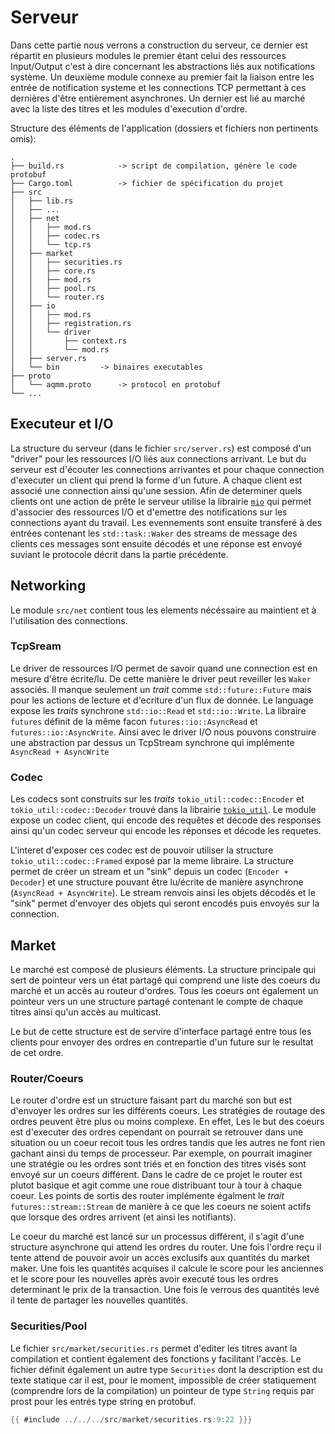 # Serveur

Dans cette partie nous verrons a construction du serveur, ce dernier est répartit en plusieurs
modules le premier étant celui des ressources Input/Output c'est à dire concernant les abstractions
liés aux notifications système. Un deuxième module connexe au premier fait la liaison entre les
entrée de notification systeme et les connections TCP permettant à ces dernières d'être entièrement
asynchrones. Un dernier est lié au marché avec la liste des titres et les modules d'execution
d'ordre.

Structure des éléments de l'application (dossiers et fichiers non pertinents omis):

```
.
├── build.rs			-> script de compilation, génère le code protobuf
├── Cargo.toml			-> fichier de spécification du projet
├── src
│   ├── lib.rs
│   ├── ...
│   ├── net
│   │   ├── mod.rs
│   │   ├── codec.rs
│   │   └── tcp.rs
│   ├── market
│   │   ├── securities.rs
│   │   ├── core.rs
│   │   ├── mod.rs
│   │   ├── pool.rs
│   │   └── router.rs
│   ├── io
│   │   ├── mod.rs
│   │   ├── registration.rs
│   │   └── driver
│   │       ├── context.rs
│   │       └── mod.rs
│   ├── server.rs
│   └── bin			-> binaires executables
├── proto
│   └── aqmm.proto		-> protocol en protobuf
└── ...
```

## Executeur et I/O

La structure du serveur (dans le fichier `src/server.rs`) est composé d'un "driver" pour les
ressources I/O liés aux connections arrivant. Le but du serveur est d'écouter les connections
arrivantes et pour chaque connection d'executer un client qui prend la forme d'un future. A chaque
client est associé une connection ainsi qu'une session. Afin de determiner quels clients ont une
action de prête le serveur utilise la librairie [`mio`](https://docs.rs/mio) qui permet d'associer
des ressources I/O et d'emettre des notifications sur les connections ayant du travail. Les
evennements sont ensuite transferé à des entrées contenant les `std::task::Waker` des streams de
message des clients ces messages sont ensuite décodés et une réponse est envoyé suviant le protocole
décrit dans la partie précédente.

## Networking

Le module `src/net` contient tous les elements nécéssaire au maintient et à l'utilisation des
connections.

### TcpSream

Le driver de ressources I/O permet de savoir quand une connection est en mesure d'être écrite/lu. De
cette manière le driver peut reveiller les `Waker` associés. Il manque seulement un _trait_ comme
`std::future::Future` mais pour les actions de lecture et d'ecriture d'un flux de donnée. Le
language expose les _traits_ synchrone `std::io::Read` et `std::io::Write`. La libraire `futures`
définit de la même facon `futures::io::AsyncRead` et `futures::io::AsyncWrite`. Ainsi avec le driver
I/O nous pouvons construire une abstraction par dessus un TcpStream synchrone qui implémente
`AsyncRead + AsyncWrite`

### Codec

Les codecs sont construits sur les _traits_ `tokio_util::codec::Encoder` et
`tokio_util::codec::Decoder` trouvé dans la librairie [`tokio_util`](https://docs.rs/tokio_codec).
Le module expose un codec client, qui encode des requêtes et décode des responses ainsi qu'un codec
serveur qui encode les réponses et décode les requetes.

L'interet d'exposer ces codec est de pouvoir utiliser la structure `tokio_util::codec::Framed`
exposé par la meme libraire. La structure permet de créer un stream et un "sink" depuis un codec
(`Encoder + Decoder`) et une structure pouvant être lu/écrite de manière asynchrone
(`AsyncRead + AsyncWrite`). Le stream renvois ainsi les objets décodés et le "sink" permet d'envoyer
des objets qui seront encodés puis envoyés sur la connection.

## Market

Le marché est composé de plusieurs éléments. La structure principale qui sert de pointeur vers un
état partagé qui comprend une liste des coeurs du marché et un accès au routeur d'ordres. Tous les
coeurs ont également un pointeur vers un une structure partagé contenant le compte de chaque titres
ainsi qu'un accès au multicast.

Le but de cette structure est de servire d'interface partagé entre tous les clients pour envoyer des
ordres en contrepartie d'un future sur le resultat de cet ordre.

### Router/Coeurs

Le router d'ordre est un structure faisant part du marché son but est d'envoyer les ordres sur les
différents coeurs. Les stratégies de routage des ordres peuvent être plus ou moins complexe. En
effet, Les le but des coeurs est d'executer des ordres cependant on pourrait se retrouver dans une
situation ou un coeur recoit tous les ordres tandis que les autres ne font rien gachant ainsi du
temps de processeur. Par exemple, on pourrait imaginer une stratégie ou les ordres sont triés et en
fonction des titres visés sont envoyé sur un coeurs différent. Dans le cadre de ce projet le router
est plutot basique et agit comme une roue distribuant tour à tour à chaque coeur. Les points de
sortis des router implémente égalment le _trait_ `futures::stream::Stream` de manière à ce que les
coeurs ne soient actifs que lorsque des ordres arrivent (et ainsi les notifiants).

Le coeur du marché est lancé sur un processus différent, il s'agit d'une structure asynchrone qui
attend les ordres du router. Une fois l'ordre reçu il tente attend de pouvoir avoir un accès
exclusifs aux quantités du market maker. Une fois les quantités acquises il calcule le score pour
les anciennes et le score pour les nouvelles après avoir executé tous les ordres determinant le prix
de la transaction. Une fois le verrous des quantités levé il tente de partager les nouvelles
quantités.

### Securities/Pool

Le fichier `src/market/securities.rs` permet d'editer les titres avant la compilation et contient
également des fonctions y facilitant l'accès. Le fichier définit également un autre type
`Securities` dont la description est du texte statique car il est, pour le moment, impossible de
créer statiquement (comprendre lors de la compilation) un pointeur de type `String` requis par prost
pour les entrés type string en protobuf.

```rust
{{ #include ../../../src/market/securities.rs:9:22 }}}
```
